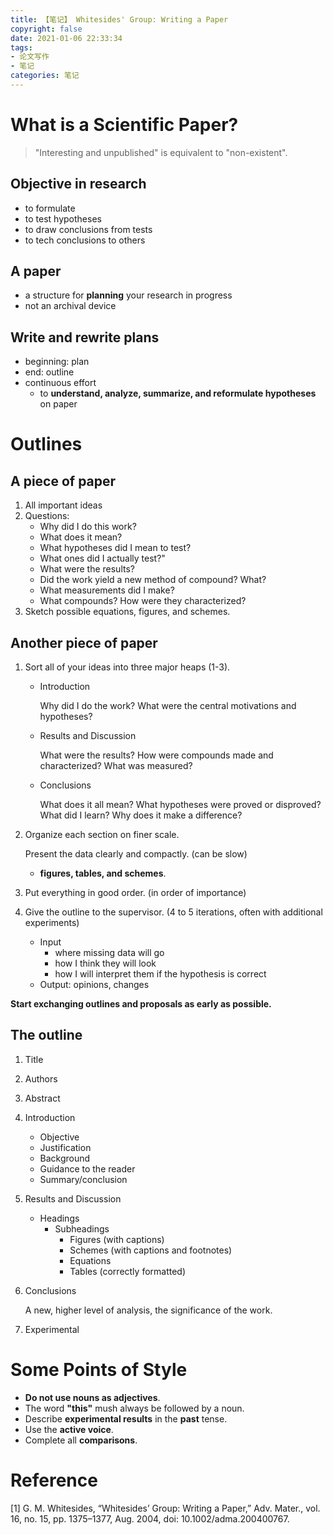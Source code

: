 ```yaml
---
title: 【笔记】 Whitesides' Group: Writing a Paper
copyright: false
date: 2021-01-06 22:33:34
tags: 
- 论文写作 
- 笔记
categories: 笔记
---
```


<!-- more -->

# What is a Scientific Paper?

> "Interesting and unpublished" is equivalent to "non-existent".

## **Objective in research**

- to formulate
- to test hypotheses
- to draw conclusions from tests
- to tech conclusions to others

## A paper

- a structure for **planning** your research in progress
- not an archival device

## Write and rewrite plans

- beginning: plan
- end: outline
- continuous effort
    - to  **understand, analyze, summarize, and reformulate hypotheses** on paper

# Outlines

## A piece of paper

1. All important ideas
2. Questions:
    - Why did I do this work?
    - What does it mean?
    - What hypotheses did I mean to test?
    - What ones did I actually test?"
    - What were the results?
    - Did the work yield a new method of compound? What?
    - What measurements did I make?
    - What compounds? How were they characterized?
3. Sketch possible equations, figures, and schemes.

## Another piece of paper

1. Sort all of your ideas into three major heaps (1-3).
    - Introduction

        Why did I do the work? What were the central motivations and hypotheses?

    - Results and Discussion

        What were the results? How were compounds made and characterized? What was measured?

    - Conclusions

        What does it all mean? What hypotheses were proved or disproved? What did I learn? Why does it make a difference?

2. Organize each section on finer scale.

    Present the data clearly and compactly. (can be slow)

    - **figures, tables, and schemes**.
3. Put everything in good order. (in order of importance)
4. Give the outline to the supervisor. (4 to 5 iterations, often with additional experiments)
    - Input
        - where missing data will go
        - how I think they will look
        - how I will interpret them if the hypothesis is correct
    - Output: opinions, changes

**Start exchanging outlines and proposals as early as possible.**

## The outline

1. Title
2. Authors
3. Abstract
4. Introduction
    - Objective
    - Justification
    - Background
    - Guidance to the reader
    - Summary/conclusion
5. Results and Discussion
    - Headings
        - Subheadings
            - Figures (with captions)
            - Schemes (with captions and footnotes)
            - Equations
            - Tables (correctly formatted)
6. Conclusions

    A new, higher level of analysis, the significance of the work.

7. Experimental

# Some Points of Style

- **Do not use nouns as adjectives**.
- The word **"this"** mush always be followed by a noun.
- Describe **experimental results** in the **past** tense.
- Use the **active voice**.
- Complete all **comparisons**.

# Reference
[1] G. M. Whitesides, “Whitesides’ Group: Writing a Paper,” Adv. Mater., vol. 16, no. 15, pp. 1375–1377, Aug. 2004, doi: 10.1002/adma.200400767.
